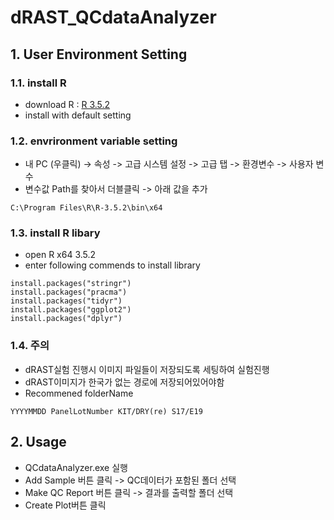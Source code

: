 # dRAST_QCdataAnalyzer

## 1. User Environment Setting
### 1.1. install R
* download R : [R 3.5.2](https://cran.r-project.org/bin/windows/base/old/3.5.2)
* install with default setting
### 1.2. envrironment variable setting
* 내 PC (우클릭) -> 속성 -> 고급 시스템 설정 -> 고급 탭 -> 환경변수 -> 사용자 변수
* 변수값 Path를 찾아서 더블클릭 -> 아래 값을 추가
<pre><code>C:\Program Files\R\R-3.5.2\bin\x64</code></pre>
### 1.3. install R libary
* open R x64 3.5.2
* enter following commends to install library
<pre><code>install.packages("stringr")
install.packages("pracma")
install.packages("tidyr")
install.packages("ggplot2")
install.packages("dplyr")</code></pre>

### 1.4. 주의
* dRAST실험 진행시 이미지 파일들이 저장되도록 세팅하여 실험진행
* dRAST이미지가 한국가 없는 경로에 저장되어있어야함
* Recommened folderName
<pre><code>YYYYMMDD PanelLotNumber KIT/DRY(re) S17/E19</code></pre>

## 2. Usage
* QCdataAnalyzer.exe 실행
* Add Sample 버튼 클릭 -> QC데이터가 포함된 폴더 선택
* Make QC Report 버튼 클릭 -> 결과를 출력할 폴더 선택
* Create Plot버튼 클릭
